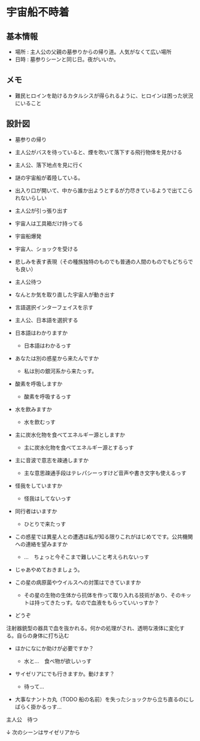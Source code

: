 # 宇宙船不時着
## 基本情報
* 場所 : 主人公の父親の墓参りからの帰り道。人気がなくて広い場所
* 日時 : 墓参りシーンと同じ日。夜がいいか。

## メモ
* 難民ヒロインを助けるカタルシスが得られるように、ヒロインは困った状況にいること

## 設計図
* 墓参りの帰り
* 主人公がバスを待っていると、煙を吹いて落下する飛行物体を見かける
* 主人公、落下地点を見に行く
* 謎の宇宙船が着陸している。
* 出入り口が開いて、中から誰か出ようとするが力尽きているようで出てこられないらしい
* 主人公が引っ張り出す
* 宇宙人は工具箱だけ持ってる
* 宇宙船爆発
* 宇宙人、ショックを受ける
* 悲しみを表す表現（その種族独特のものでも普通の人間のものでもどちらでも良い）
* 主人公待つ
* なんとか気を取り直した宇宙人が動き出す
* 言語選択インターフェイスを示す
* 主人公、日本語を選択する

* 日本語はわかりますか
  * 日本語はわかるっす
* あなたは別の惑星から来たんですか
  * 私は別の銀河系から来たっす。
* 酸素を呼吸しますか
  * 酸素を呼吸するっす
* 水を飲みますか
  * 水を飲むっす
* 主に炭水化物を食べてエネルギー源としますか
  * 主に炭水化物を食べてエネルギー源とするっす
* 主に音波で意志を疎通しますか
  * 主な意思疎通手段はテレパシーっすけど音声や書き文字も使えるっす
* 怪我をしていますか
  * 怪我はしてないっす
* 同行者はいますか
  * ひとりで来たっす
* この惑星では異星人との遭遇は私が知る限りこれがはじめてです。公共機関への連絡を望みますか
  * …　ちょっと今そこまで難しいこと考えられないっす
* じゃあやめておきましょう。

* この星の病原菌やウイルスへの対策はできていますか
  * その星の生物の生体から抗体を作って取り入れる技術があり、そのキットは持ってきたっす。なので血液をもらっていいっすか？
* どうぞ

注射器銃型の器具で血を抜かれる。何かの処理がされ、透明な液体に変化する。自らの身体に打ち込む


* ほかになにか助けが必要ですか？
  * 水と…　食べ物が欲しいっす
* サイゼリアにでも行きますか。動けます？
  * 待って…

* 大事なナントカ丸（TODO 船の名前）を失ったショックから立ち直るのにしばらく掛かるっす…

主人公　待つ

↓
次のシーンはサイゼリアから



